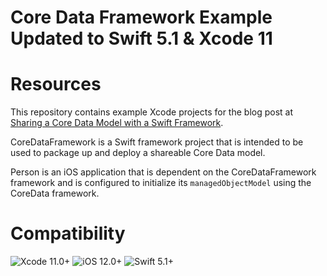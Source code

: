 # Core Data Framework Example Updated to Swift 5.1 & Xcode 11

# Resources
This repository contains example Xcode projects for the blog post at [Sharing a Core Data Model with a Swift Framework](https://medium.com/@yoellev8/sharing-a-core-data-model-with-a-swift-framework-5d191ccec99e/).

CoreDataFramework is a Swift framework project that is intended to be used to package up and deploy a shareable Core Data model.

Person is an iOS application that is dependent on the CoreDataFramework framework and is configured to initialize its `managedObjectModel` using the CoreData framework.

# Compatibility
![Xcode 11.0+](https://img.shields.io/badge/Xcode-11.0%2B-blue.svg)
![iOS 12.0+](https://img.shields.io/badge/iOS-12.0%2B-blue.svg)
![Swift 5.1+](https://img.shields.io/badge/Swift-5.1%2B-orange.svg)
